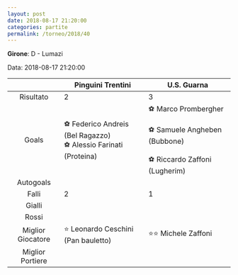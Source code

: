 ```yaml
---
layout: post
date: 2018-08-17 21:20:00
categories: partite
permalink: /torneo/2018/40
---
```

**Girone**: D - Lumazi

Data: 2018-08-17 21:20:00

| | Pinguini Trentini | U.S. Guarna |
|:-----:|-----|-----|
Risultato|2|3
Goals|⚽ Federico Andreis (Bel Ragazzo)<br/>⚽ Alessio Farinati (Proteina)|⚽ Marco Prombergher<br/><br/>⚽ Samuele Angheben (Bubbone)<br/><br/>⚽ Riccardo Zaffoni (Lugherim)<br/>
Autogoals||
Falli|2|1
Gialli||
Rossi||
Miglior Giocatore|⭐ Leonardo Ceschini (Pan bauletto)<br/>|⭐⭐ Michele Zaffoni<br/>
Miglior Portiere||